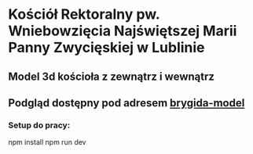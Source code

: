 # Kościół Rektoralny pw. Wniebowzięcia Najświętszej Marii Panny Zwycięskiej w Lublinie

## Model 3d kościoła z zewnątrz i wewnątrz

## Podgląd dostępny pod adresem [brygida-model](https://brygida-model.vercel.app)

### Setup do pracy:

npm install
npm run dev